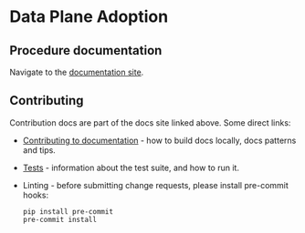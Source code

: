 # Data Plane Adoption

## Procedure documentation

Navigate to the
[documentation site](https://openstack-k8s-operators.github.io/data-plane-adoption).


## Contributing

Contribution docs are part of the docs site linked above. Some direct
links:

* [Contributing to documentation](https://openstack-k8s-operators.github.io/data-plane-adoption/contributing/documentation/) -
  how to build docs locally, docs patterns and tips.

* [Tests](https://openstack-k8s-operators.github.io/data-plane-adoption/contributing/tests/) -
  information about the test suite, and how to run it.

* Linting - before submitting change requests, please install pre-commit hooks:
  ```
  pip install pre-commit
  pre-commit install
  ```
